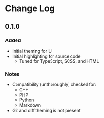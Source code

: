# Change Log

## 0.1.0

### Added
- Initial theming for UI
- Initial highlighting for source code
  - Tuned for TypeScript, SCSS, and HTML
### Notes
- Compatibility (unthoroughly) checked for:
  - C++
  - PHP
  - Python
  - Markdown
- Git and diff theming is not present